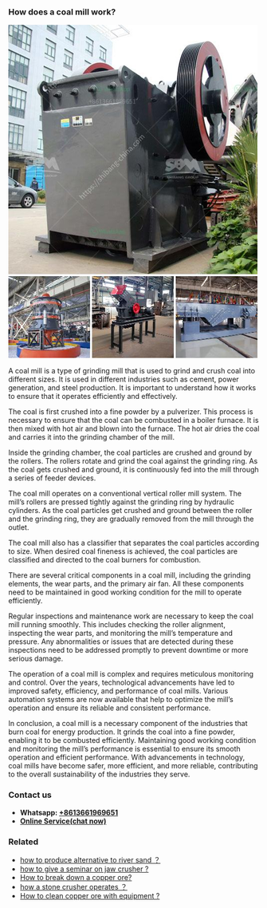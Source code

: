 <h3>How does a coal mill work?</h3><img src='1701744964.jpg' alt=''><p>A coal mill is a type of grinding mill that is used to grind and crush coal into different sizes. It is used in different industries such as cement, power generation, and steel production. It is important to understand how it works to ensure that it operates efficiently and effectively.</p><p>The coal is first crushed into a fine powder by a pulverizer. This process is necessary to ensure that the coal can be combusted in a boiler furnace. It is then mixed with hot air and blown into the furnace. The hot air dries the coal and carries it into the grinding chamber of the mill.</p><p>Inside the grinding chamber, the coal particles are crushed and ground by the rollers. The rollers rotate and grind the coal against the grinding ring. As the coal gets crushed and ground, it is continuously fed into the mill through a series of feeder devices.</p><p>The coal mill operates on a conventional vertical roller mill system. The mill’s rollers are pressed tightly against the grinding ring by hydraulic cylinders. As the coal particles get crushed and ground between the roller and the grinding ring, they are gradually removed from the mill through the outlet.</p><p>The coal mill also has a classifier that separates the coal particles according to size. When desired coal fineness is achieved, the coal particles are classified and directed to the coal burners for combustion.</p><p>There are several critical components in a coal mill, including the grinding elements, the wear parts, and the primary air fan. All these components need to be maintained in good working condition for the mill to operate efficiently.</p><p>Regular inspections and maintenance work are necessary to keep the coal mill running smoothly. This includes checking the roller alignment, inspecting the wear parts, and monitoring the mill’s temperature and pressure. Any abnormalities or issues that are detected during these inspections need to be addressed promptly to prevent downtime or more serious damage.</p><p>The operation of a coal mill is complex and requires meticulous monitoring and control. Over the years, technological advancements have led to improved safety, efficiency, and performance of coal mills. Various automation systems are now available that help to optimize the mill’s operation and ensure its reliable and consistent performance.</p><p>In conclusion, a coal mill is a necessary component of the industries that burn coal for energy production. It grinds the coal into a fine powder, enabling it to be combusted efficiently. Maintaining good working condition and monitoring the mill’s performance is essential to ensure its smooth operation and efficient performance. With advancements in technology, coal mills have become safer, more efficient, and more reliable, contributing to the overall sustainability of the industries they serve.</p><h3>Contact us</h3><ul><li><strong>Whatsapp:&nbsp;<a href="https://wa.me/8613661969651">+8613661969651</a></strong></li><li><a href="https://swt.shibang-china.com/?git&amp;zhl&amp;How does a coal mill work"><strong>Online Service(chat now)</strong></a></li></ul><h3>Related</h3><ul><li><a href='how to produce alternative to river sand ？.md'>how to produce alternative to river sand ？</a></li><li><a href='how to give a seminar on jaw crusher .md'>how to give a seminar on jaw crusher ?</a></li><li><a href='How to break down a copper ore.md'>How to break down a copper ore?</a></li><li><a href='how a stone crusher operates ？.md'>how a stone crusher operates ？</a></li><li><a href='How to clean copper ore with equipment .md'>How to clean copper ore with equipment ?</a></li></ul>